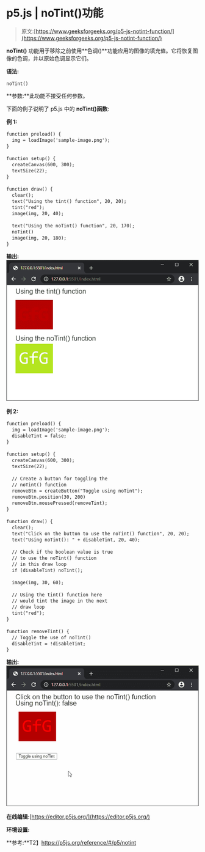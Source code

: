 # p5.js | noTint()功能

> 原文:[https://www.geeksforgeeks.org/p5-js-notint-function/](https://www.geeksforgeeks.org/p5-js-notint-function/)

**noTint()** 功能用于移除之前使用**色调()**功能应用的图像的填充值。它将恢复图像的色调，并以原始色调显示它们。

**语法:**

```
noTint()
```

**参数:**此功能不接受任何参数。

下面的例子说明了 p5.js 中的 **noTint()函数**:

**例 1:**

```
function preload() {
  img = loadImage('sample-image.png');
}

function setup() {
  createCanvas(600, 300);
  textSize(22);
}

function draw() {
  clear();
  text("Using the tint() function", 20, 20);
  tint("red");
  image(img, 20, 40);

  text("Using the noTint() function", 20, 170);
  noTint()
  image(img, 20, 180);
}
```

**输出:**
![tint-noTint-comparison](img/ac3e09488038a29da7c2a55b2ee71869.png)

**例 2:**

```
function preload() {
  img = loadImage('sample-image.png');
  disableTint = false;
}

function setup() {
  createCanvas(600, 300);
  textSize(22);

  // Create a button for toggling the
  // noTint() function
  removeBtn = createButton("Toggle using noTint");
  removeBtn.position(30, 200)
  removeBtn.mousePressed(removeTint);
}

function draw() {
  clear();
  text("Click on the button to use the noTint() function", 20, 20);
  text("Using noTint(): " + disableTint, 20, 40);

  // Check if the boolean value is true
  // to use the noTint() function
  // in this draw loop
  if (disableTint) noTint();

  image(img, 30, 60);

  // Using the tint() function here
  // would tint the image in the next
  // draw loop
  tint("red");
}

function removeTint() {
  // Toggle the use of noTint()
  disableTint = !disableTint;
}
```

**输出:**
![toggle-noTint](img/6058db72e49cb949f29e5fd245ff35d3.png)

**在线编辑:**[https://editor.p5js.org/](https://editor.p5js.org/)

**环境设置:**

**参考:**T2】https://p5js.org/reference/#/p5/notint